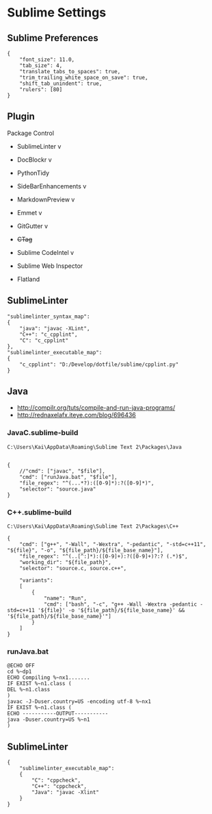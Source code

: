 Sublime Settings
================

Sublime Preferences
-------------------

    {
        "font_size": 11.0,
        "tab_size": 4,
        "translate_tabs_to_spaces": true,
        "trim_trailing_white_space_on_save": true,
        "shift_tab_unindent": true,
        "rulers": [80]
    }



Plugin
------
Package Control

- SublimeLinter           v
- DocBlockr               v
- PythonTidy
- SideBarEnhancements     v
- MarkdownPreview         v
- Emmet                   v
- GitGutter               v
- <del>CTag</del>
- Sublime CodeIntel       v

- Sublime Web Inspector
- Flatland


SublimeLinter
-------------
    "sublimelinter_syntax_map":
    {
        "java": "javac -XLint",
        "C++": "c_cpplint",
        "C": "c_cpplint"
    },
    "sublimelinter_executable_map":
    {
        "c_cpplint": "D:/Develop/dotfile/sublime/cpplint.py"
    }



Java
----
- http://compilr.org/tuts/compile-and-run-java-programs/
- http://rednaxelafx.iteye.com/blog/696436


### JavaC.sublime-build
    C:\Users\Kai\AppData\Roaming\Sublime Text 2\Packages\Java


    {
        //"cmd": ["javac", "$file"],
        "cmd": ["runJava.bat", "$file"],
        "file_regex": "^(...*?):([0-9]*):?([0-9]*)",
        "selector": "source.java"
    }

### C++.sublime-build
    C:\Users\Kai\AppData\Roaming\Sublime Text 2\Packages\C++

    {
        "cmd": ["g++", "-Wall", "-Wextra", "-pedantic", "-std=c++11",   "${file}", "-o", "${file_path}/${file_base_name}"],
        "file_regex": "^(..[^:]*):([0-9]+):?([0-9]+)?:? (.*)$",
        "working_dir": "${file_path}",
        "selector": "source.c, source.c++",

        "variants":
        [
            {
                "name": "Run",
                "cmd": ["bash", "-c", "g++ -Wall -Wextra -pedantic -std=c++11 '${file}' -o '${file_path}/${file_base_name}' && '${file_path}/${file_base_name}'"]
            }
        ]
    }


### runJava.bat

    @ECHO OFF
    cd %~dp1
    ECHO Compiling %~nx1.......
    IF EXIST %~n1.class (
    DEL %~n1.class
    )
    javac -J-Duser.country=US -encoding utf-8 %~nx1
    IF EXIST %~n1.class (
    ECHO -----------OUTPUT-----------
    java -Duser.country=US %~n1
    )

SublimeLinter
-------------

    {
        "sublimelinter_executable_map":
        {
            "C": "cppcheck",
            "C++": "cppcheck",
            "Java": "javac -Xlint"
        }
    }
